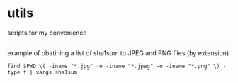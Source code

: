# utils
scripts for my convenience 

--------------

example of obatining a list of sha1sum to JPEG and PNG files (by extension)

`find $PWD \( -iname "*.jpg" -o -iname "*.jpeg" -o -iname "*.png" \) -type f | xargs sha1sum`
